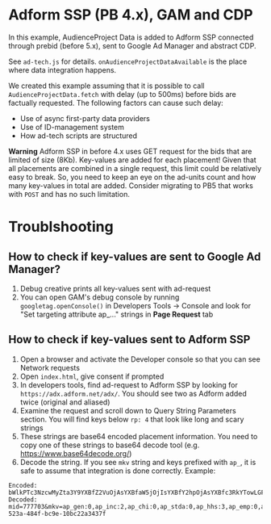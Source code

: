 # Adform SSP (PB 4.x), GAM and CDP

In this example, AudienceProject Data is added to Adform SSP connected through prebid (before 5.x), sent to Google Ad Manager and abstract CDP.

See `ad-tech.js` for details. `onAudienceProjectDataAvailable` is the place where data integration happens. 

We created this example assuming that it is possible to call `AudienceProjectData.fetch` with delay (up to 500ms) before bids are factually requested. The following factors can cause such delay:
* Use of async first-party data providers
* Use of ID-management system
* How ad-tech scripts are structured

**Warning** Adform SSP in before 4.x uses GET request for the bids that are limited of size (8Kb). Key-values are added for each placement! Given that all placements are combined in a single request, this limit could be relatively easy to break. So, you need to keep an eye on the ad-units count and how many key-values in total are added. Consider migrating to PB5 that works with `POST` and has no such limitation.

# Troublshooting

## How to check if key-values are sent to Google Ad Manager?

1. Debug creative prints all key-values sent with ad-request
1. You can open GAM's debug console by running `googletag.openConsole()` in Developers Tools -> Console and look for "Set targeting attribute ap_..." strings in **Page Request** tab

## How to check if key-values sent to Adform SSP
1. Open a browser and activate the Developer console so that you can see Network requests
1. Open `index.html`, give consent if prompted
1. In developers tools, find ad-request to Adform SSP by looking for `https://adx.adform.net/adx/`. You should see two as Adform added twice (original and aliased)
1. Examine the request and scroll down to Query String Parameters section. You will find keys below `rp: 4` that look like long and scary strings
1. These strings are base64 encoded placement information. You need to copy one of these strings to base64 decode tool (e.g. https://www.base64decode.org/)
1. Decode the string. If you see `mkv` string and keys prefixed with `ap_`, it is safe to assume that integration is done correctly. Example:
```
Encoded: bWlkPTc3NzcwMyZta3Y9YXBfZ2VuOjAsYXBfaW5jOjIsYXBfY2hpOjAsYXBfc3RkYTowLGFwX2hoczozLGFwX2VtcDowLGFwX2VkdTo0JnRyYW5zYWN0aW9uSWQ9ZjgwNTg3MGYtNTIzYS00ODRmLWJjOWUtMTBiYzIyYTM0Mzdm
Decoded: mid=777703&mkv=ap_gen:0,ap_inc:2,ap_chi:0,ap_stda:0,ap_hhs:3,ap_emp:0,ap_edu:4&transactionId=f805870f-523a-484f-bc9e-10bc22a3437f
```